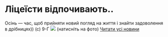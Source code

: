 
# Ліцеїсти відпочивають..
Осінь — час, щоб прийняти новий погляд на життя і знайти задоволення в дрібницях)) (с) 9-Г
[![](/images/ліцеїсти-відпочивають/9g2.jpg)](https://youtu.be/i9Rykja65fQ)
(натисніть на фото)
[Читати усі новини](/news)
       